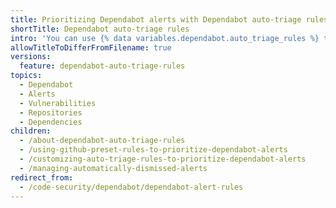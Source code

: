 ```yaml
---
title: Prioritizing Dependabot alerts with Dependabot auto-triage rules
shortTitle: Dependabot auto-triage rules
intro: 'You can use {% data variables.dependabot.auto_triage_rules %} to prioritize {% data variables.product.prodname_dependabot_alerts %}.'
allowTitleToDifferFromFilename: true
versions:
  feature: dependabot-auto-triage-rules
topics:
  - Dependabot
  - Alerts
  - Vulnerabilities
  - Repositories
  - Dependencies
children:
  - /about-dependabot-auto-triage-rules
  - /using-github-preset-rules-to-prioritize-dependabot-alerts
  - /customizing-auto-triage-rules-to-prioritize-dependabot-alerts
  - /managing-automatically-dismissed-alerts
redirect_from:
  - /code-security/dependabot/dependabot-alert-rules
---
```


